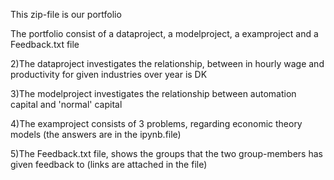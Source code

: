 This zip-file is our portfolio 

The portfolio consist of a dataproject, a modelproject, a examproject and a Feedback.txt file 

2)The dataproject investigates the relationship, between in hourly wage and productivity for given industries over year is DK

3)The modelproject investigates the relationship between automation capital and 'normal' capital 

4)The examproject consists of 3 problems, regarding economic theory models (the answers are in the ipynb.file)

5)The Feedback.txt file, shows the groups that the two group-members has given feedback to (links are attached in the file) 

